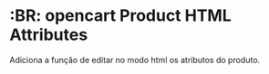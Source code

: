 # :BR: opencart Product HTML Attributes
Adiciona a função de editar no modo html os atributos do produto.
